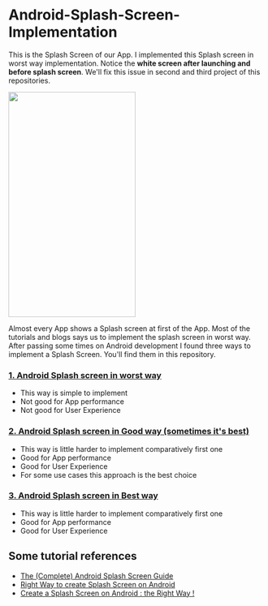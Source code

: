 # Android-Splash-Screen-Implementation

This is the Splash Screen of our App. I implemented this Splash screen in worst way implementation. Notice the **white screen after launching and before splash screen**. We'll fix this issue in second and third project of this repositories.

<img src="https://raw.githubusercontent.com/hasancse91/Android-Splash-Screen-Implementation/master/data/Android-Splash-Screen.gif" width="250" height="444" />

Almost every App shows a Splash screen at first of the App. Most of the tutorials and blogs says us to implement the splash screen in worst way. After passing some times on Android development I found three ways to implement a Splash Screen. You'll find them in this repository.

### [1. Android Splash screen in worst way](https://github.com/hasancse91/Android-Splash-Screen-Implementation/tree/master/01.%20Splash%20Screen%20in%20Worst%20Way)
* This way is simple to implement
* Not good for App performance
* Not good for User Experience

### [2. Android Splash screen in Good way (sometimes it's best)](https://github.com/hasancse91/Android-Splash-Screen-Implementation/tree/master/02.%20Splash%20Screen%20in%20Good%20Way)
* This way is little harder to implement comparatively first one
* Good for App performance
* Good for User Experience
* For some use cases this approach is the best choice

### [3. Android Splash screen in Best way](https://github.com/hasancse91/Android-Splash-Screen-Implementation/tree/master/03.%20Splash%20Screen%20in%20Best%20Way)
* This way is little harder to implement comparatively first one
* Good for App performance
* Good for User Experience

## Some tutorial references
* [The (Complete) Android Splash Screen Guide](https://android.jlelse.eu/the-complete-android-splash-screen-guide-c7db82bce565)
* [Right Way to create Splash Screen on Android](https://android.jlelse.eu/right-way-to-create-splash-screen-on-android-e7f1709ba154)
* [Create a Splash Screen on Android : the Right Way !](https://medium.com/@ssaurel/create-a-splash-screen-on-android-the-right-way-93d6fb444857)


